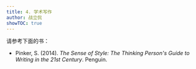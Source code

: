 ```yaml
---
title: 4. 学术写作
author: 战立侃
showTOC: true
---
```


请参考下面的书：

- Pinker, S. (2014). *The Sense of Style: The Thinking Person's Guide to Writing in the 21st Century*. Penguin. 